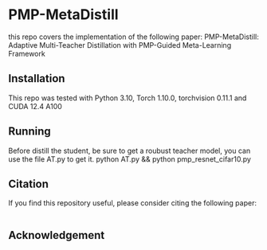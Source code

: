 # PMP-MetaDistill
this repo covers the implementation of the following paper:
PMP-MetaDistill: Adaptive Multi-Teacher Distillation with PMP-Guided Meta-Learning Framework

## Installation
This repo was tested with Python 3.10, Torch 1.10.0, torchvision 0.11.1 and CUDA 12.4 A100
## Running
Before distill the student, be sure to get a roubust teacher model, you can use the file AT.py to get it.
python AT.py  &&
python  pmp_resnet_cifar10.py

## Citation
If you find this repository useful, please consider citing the following paper:
```

```

## Acknowledgement
